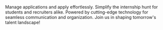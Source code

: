 Manage applications and apply effortlessly. Simplify the internship hunt for students and recruiters alike. Powered by cutting-edge technology for seamless communication and organization. Join us in shaping tomorrow's talent landscape!
